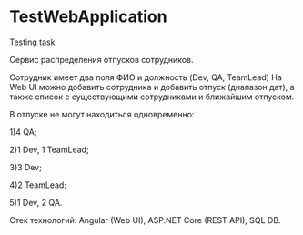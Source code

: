 # TestWebApplication
Testing task

Cервис распределения отпусков сотрудников. 

Сотрудник имеет два поля ФИО и должность (Dev, QA, TeamLead) 
На Web UI можно добавить сотрудника и добавить отпуск (диапазон дат), 
а также список с существующими сотрудниками и ближайшим отпуском. 

В отпуске не могут находиться одновременно:

1)4 QA;

2)1 Dev, 1 TeamLead;

3)3 Dev;

4)2 TeamLead;

5)1 Dev, 2 QA.
 
Стек технологий: Angular (Web UI), ASP.NET Core (REST API), SQL DB.
